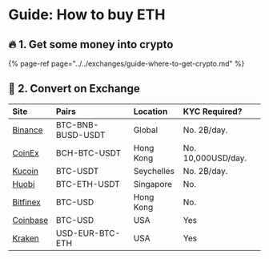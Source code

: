 # Guide: How to buy ETH

## 🔥 1. Get some money into crypto

{% page-ref page="../../exchanges/guide-where-to-get-crypto.md" %}

## 💱 2. Convert on Exchange

| Site | Pairs | Location | KYC Required? |
| :--- | :--- | :--- | :--- |
| [Binance](https://www.binance.com/en/trade/ETH_BTC?ref=) | BTC-BNB-BUSD-USDT | Global | No. 2₿/day. |
| [CoinEx](https://www.coinex.com/exchange?currency=btc&dest=eth) | BCH-BTC-USDT | Hong Kong | No. 10,000USD/day. |
| [Kucoin](https://www.kucoin.com/#/trade/ETH-USDT?rcode=) | BTC-USDT | Seychelles | No. 2₿/day. |
| [Huobi](https://www.hbg.com/en-us/exchange/?s=xtz_btc&invite_code=) | BTC-ETH-USDT | Singapore | No. |
| [Bitfinex](https://www.bitfinex.com/t/ETH:UST) | BTC-USD | Hong Kong | No. |
| [Coinbase](https://pro.coinbase.com/trade/ETH-USDC) | BTC-USD | USA | Yes |
| [Kraken](https://www.kraken.com/) | USD-EUR-BTC-ETH | USA | Yes |

